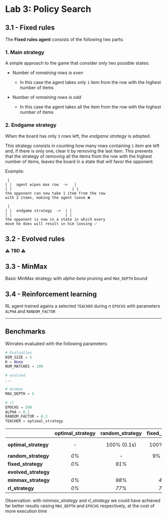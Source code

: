 # Lab 3: Policy Search

## 3.1 - Fixed rules

The **Fixed rules agent** consists of the following two parts:

### 1. Main strategy

A simple approach to the game that consider only two possible states:

- Number of _remaining rows is even_

  - In this case the agent takes only `1` item from the row with the highest number of items

- Number of _remaining rows is odd_
  - In this case the agent takes all the item from the row with the highest number of items

### 2. Endgame strategy

When the board has only `3` rows left, the _endgame strategy_ is adopted.

This strategy consists in counting how many rows containing `1` item are left and, if there is only one, clear it by removing the last item. This prevents that the strategy of removing all the items from the row with the highest number of items, leaves the board in a state that will favor the opponent.

Example:

```text
 |
| |  agent wipes max row  ->   |
| |                           | |
the opponent can now take 1 item from the row
with 2 items, making the agent loose ❌

 |
| |  endgame strategy  ->  | |
| |                        | |
the opponent is now in a state in which every
move he does will result in him loosing ✅
```

## 3.2 - Evolved rules

⚠️ **TBD** ⚠️

## 3.3 - MinMax

Basic MinMax strategy with _alpha-beta_ pruning and `MAX_DEPTH` bound

## 3.4 - Reinforcement learning

RL agent trained agains a selected `TEACHER` during _n_ `EPOCHS` with parameters `ALPHA` and `RANDOM_FACTOR`

---

## Benchmarks

Winrates evaluated with the following parameters:

```py
# Evaluation
NIM_SIZE = 5
K = None
NUM_MATCHES = 100

# evolved
...

# minmax
MAX_DEPTH = 5

# rl
EPOCHS = 500
ALPHA = 0.1
RANDOM_FACTOR = 0.2
TEACHER = optimal_strategy
```

|                      | optimal_strategy | random_strategy | fixed_strategy | evolved_strategy | minmax_strategy | rl_strategy |
| -------------------- | :--------------: | :-------------: | :------------: | :--------------: | :-------------: | :---------: |
| **optimal_strategy** |        -         |   100% (0.1s)   |  100% (0.1s)   |                  |   100% (8.7s)   |  100% (2m)  |
| **random_strategy**  |       _0%_       |        -        |   9% (0.1s)    |                  |   2% (14.9s)    |  23% (3m)   |
| **fixed_strategy**   |       _0%_       |      _91%_      |       -        |                  |   52%(13.8s)    |  23% (2m)   |
| **evolved_strategy** |                  |                 |                |        -         |                 |             |
| **minmax_strategy**  |       _0%_       |      _98%_      |     _48%_      |                  |        -        |  63% (4m)   |
| **rl_strategy**      |       _0%_       |      _77%_      |     _77%_      |                  |      _37%_      |      -      |

Observation: with _minmax_strategy_ and _rl_strategy_ we could have achieved far better results raising `MAX_DEPTH` and `EPOCHS` respectively, at the cost of more execution time
